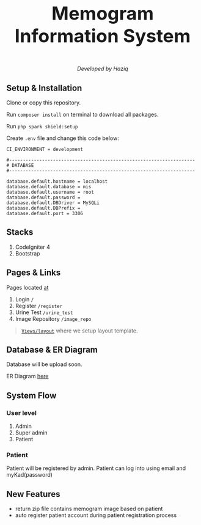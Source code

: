 <div align='center'>
    <h3 style="font-size:3rem">Memogram Information System</h3>
    <em>Developed by Haziq</em>
</div>

## Setup & Installation

Clone or copy this repository.

Run `composer install` on terminal to download all packages.

Run `php spark shield:setup`

Create `.env` file and change this code below:

```properties
CI_ENVIRONMENT = development

#--------------------------------------------------------------------
# DATABASE
#--------------------------------------------------------------------

database.default.hostname = localhost
database.default.database = mis
database.default.username = root
database.default.password =
database.default.DBDriver = MySQLi
database.default.DBPrefix =
database.default.port = 3306

```

## Stacks

1. CodeIgniter 4
2. Bootstrap

## Pages & Links

Pages located [at](app/Views/)

1. Login `/`
2. Register `/register`
3. Urine Test `/urine_test`
4. Image Repository `/image_repo`

> [`Views/layout`](app/Views/layout/default.php) where we setup layout template.

## Database & ER Diagram

Database will be upload soon.

ER Diagram [here](https://lucid.app/lucidchart/a21aa534-b6c0-4b84-a343-b19050e88d2a/edit?viewport_loc=-13%2C-210%2C1664%2C831%2C0_0&invitationId=inv_8bbfed06-f13c-4310-82b9-fbe06f3a9284)

## System Flow

### User level

1. Admin
2. Super admin
3. Patient

### Patient

Patient will be registered by admin. Patient can log into using email and myKad(password)

## New Features

- return zip file contains memogram image based on patient
- auto register patient account during patient registration process
